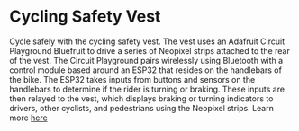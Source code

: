 # Cycling Safety Vest

Cycle safely with the cycling safety vest. The vest uses an Adafruit Circuit Playground Bluefruit to drive a series of Neopixel strips attached to the rear of the vest. The Circuit Playground pairs wirelessly using Bluetooth with a control module based around an ESP32 that resides on the handlebars of the bike. The ESP32 takes inputs from buttons and sensors on the handlebars to determine if the rider is turning or braking. These inputs are then relayed to the vest, which displays braking or turning indicators to drivers, other cyclists, and pedestrians using the Neopixel strips. Learn more [here](git@github.com:delta-12/cycling-safety-vest.git)
